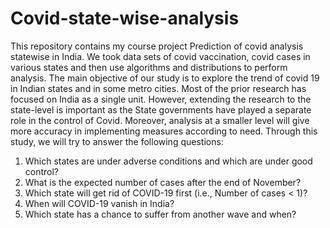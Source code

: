 # Covid-state-wise-analysis
This repository contains my course project Prediction of covid analysis statewise in India. We took data sets of covid vaccination, covid cases in various states and then  use algorithms and distributions to perform analysis.
The main objective of our study is to explore the trend of covid 19 in Indian states and in some metro cities. Most of the prior research has focused on India as a single unit. However, extending the research to the state-level is important as the State governments have played a separate role in the control of Covid. Moreover, analysis at a smaller level will give more accuracy in implementing measures according to need. Through this study, we will try to answer the following questions: 

1. Which states are under adverse conditions and which are under good control?
2. What is the expected number of cases after the end of November? 
3. Which state will get rid of COVID-19 first (i.e., Number of cases < 1)? 
4. When will COVID-19 vanish in India? 
5. Which state has a chance to suffer from another wave and when?

